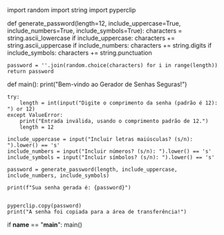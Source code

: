 import random
import string
import pyperclip

def generate_password(length=12, include_uppercase=True, include_numbers=True, include_symbols=True):
    characters = string.ascii_lowercase
    if include_uppercase:
        characters += string.ascii_uppercase
    if include_numbers:
        characters += string.digits
    if include_symbols:
        characters += string.punctuation

    password = ''.join(random.choice(characters) for i in range(length))
    return password

def main():
    print("Bem-vindo ao Gerador de Senhas Seguras!")

    try:
        length = int(input("Digite o comprimento da senha (padrão é 12): ") or 12)
    except ValueError:
        print("Entrada inválida, usando o comprimento padrão de 12.")
        length = 12

    include_uppercase = input("Incluir letras maiúsculas? (s/n): ").lower() == 's'
    include_numbers = input("Incluir números? (s/n): ").lower() == 's'
    include_symbols = input("Incluir símbolos? (s/n): ").lower() == 's'

    password = generate_password(length, include_uppercase, include_numbers, include_symbols)
    
    print(f"Sua senha gerada é: {password}")
    

    pyperclip.copy(password)
    print("A senha foi copiada para a área de transferência!")

if __name__ == "__main__":
    main()
